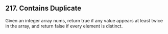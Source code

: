 ## 217. Contains Duplicate

Given an integer array nums, return true if any value appears at least twice in the array, and return false if every element is distinct.
